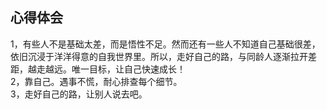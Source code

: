 ## 心得体会  
1，有些人不是基础太差，而是悟性不足。然而还有一些人不知道自己基础很差，依旧沉浸于洋洋得意的自我世界里。所以，走好自己的路，与同龄人逐渐拉开差距，越走越远。唯一目标，让自己快速成长！    
2，靠自己。遇事不慌，耐心排查每个细节。  
3，走好自己的路，让别人说去吧。  
